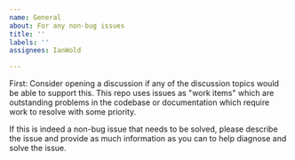 ```yaml
---
name: General
about: For any non-bug issues
title: ''
labels: ''
assignees: IanWold

---
```


First: Consider opening a discussion if any of the discussion topics would be able to support this. This repo uses issues as "work items" which are outstanding problems in the codebase or documentation which require work to resolve with some priority.

If this is indeed a non-bug issue that needs to be solved, please describe the issue and provide as much information as you can to help diagnose and solve the issue.
